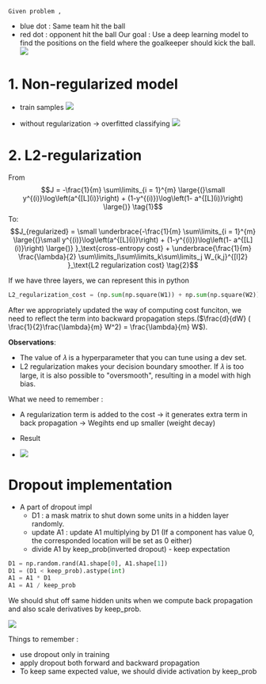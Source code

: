 	Given problem ,
- blue dot : Same team hit the ball
- red dot : opponent hit the ball
Our goal : Use a deep learning model to find the positions on the field where the goalkeeper should kick the ball.
![](../../../../images/Pasted%20image%2020240129140116.png)

# 1. Non-regularized model
- train samples
![](../../../../images/Pasted%20image%2020240129140808.png)

- without regularization -> overfitted classifying
![](../../../../images/Pasted%20image%2020240129140828.png)


# 2. L2-regularization
From
$$J = -\frac{1}{m} \sum\limits_{i = 1}^{m} \large{(}\small  y^{(i)}\log\left(a^{[L](i)}\right) + (1-y^{(i)})\log\left(1- a^{[L](i)}\right) \large{)} \tag{1}$$
To:
$$J_{regularized} = \small \underbrace{-\frac{1}{m} \sum\limits_{i = 1}^{m} \large{(}\small y^{(i)}\log\left(a^{[L](i)}\right) + (1-y^{(i)})\log\left(1- a^{[L](i)}\right) \large{)} }_\text{cross-entropy cost} + \underbrace{\frac{1}{m} \frac{\lambda}{2} \sum\limits_l\sum\limits_k\sum\limits_j W_{k,j}^{[l]2} }_\text{L2 regularization cost} \tag{2}$$


If we have three layers, we can represent this in python
```python
L2_regularization_cost = (np.sum(np.square(W1)) + np.sum(np.square(W2)) + np.sum(np.square(W3)))/m * (lambd/2)
```

After we appropriately updated the way of computing cost funciton, we need to reflect the term into backward propagation steps.($\frac{d}{dW} ( \frac{1}{2}\frac{\lambda}{m}  W^2) = \frac{\lambda}{m} W$).

**Observations**:
- The value of 𝜆 is a hyperparameter that you can tune using a dev set.
- L2 regularization makes your decision boundary smoother. If 𝜆 is too large, it is also possible to "oversmooth", resulting in a model with high bias.

What we need to remember :
- A regularization term is added to the cost 
	-> it generates extra term in back propagation
	-> Wegihts end up smaller (weight decay)


- Result
- ![](../../../../images/Pasted%20image%2020240129142413.png)

# Dropout implementation

- A part of dropout impl
	- D1 : a mask matrix to shut down some units in a hidden layer randomly.
	- update A1 : update A1 multiplying by D1 (If a component has value 0, the corresponded location will be set as 0 either)
	- divide A1 by keep_prob(inverted dropout) - keep expectation
```python
D1 = np.random.rand(A1.shape[0], A1.shape[1])
D1 = (D1 < keep_prob).astype(int)
A1 = A1 * D1
A1 = A1 / keep_prob
```

We should shut off same hidden units when we compute back propagation and also scale derivatives by keep_prob.

![](../../../../images/Pasted%20image%2020240129143948.png)

Things to remember :
- use dropout only in training
- apply dropout both forward and backward propagation
- To keep same expected value, we should divide activation by keep_prob